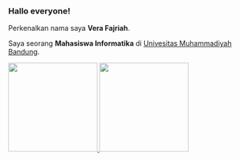 ### Hallo everyone!

Perkenalkan nama saya **Vera Fajriah**.

Saya seorang **Mahasiswa Informatika** di [Univesitas Muhammadiyah Bandung](https://umbandung.ac.id/).

<p align="left">
<a href="https://github.com/verafajriah">
  <img height="180em" src="https://github-readme-stats-eight-theta.vercel.app/api?username=gilangadhan&show_icons=true&theme=algolia&include_all_commits=true&count_private=true"/>
  <img height="180em" src="https://github-readme-stats-eight-theta.vercel.app/api/top-langs/?username=gilangadhan&layout=compact&langs_count=8&theme=algolia"/>
</a>
</p>
